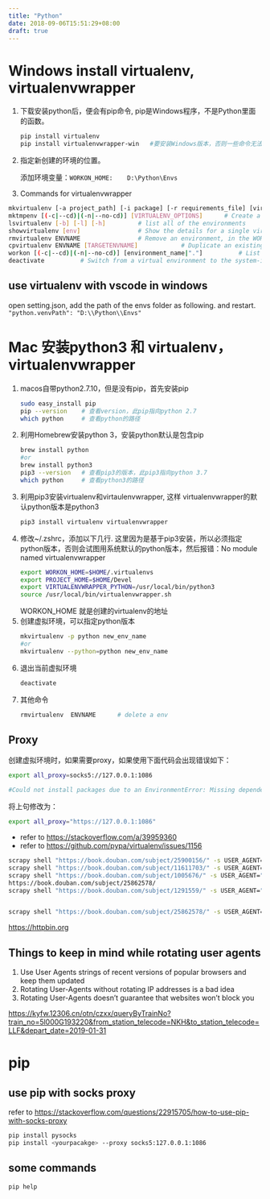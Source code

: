 ```yaml
---
title: "Python"
date: 2018-09-06T15:51:29+08:00
draft: true
---
```


# Windows install virtualenv, virtualenvwrapper 

1.  下载安装python后，便会有pip命令, pip是Windows程序，不是Python里面的函数。

    ```sh
    pip install virtualenv
    pip install virtualenvwrapper-win   #要安装Windows版本，否则一些命令无法识别
    ```
2. 指定新创建的环境的位置。

    添加环境变量：`WORKON_HOME:    D:\Python\Envs`

3.  Commands for virtualenvwrapper
```sh
mkvirtualenv [-a project_path] [-i package] [-r requirements_file] [virtualenv options] ENVNAME         # make a new environment
mktmpenv [(-c|--cd)|(-n|--no-cd)] [VIRTUALENV_OPTIONS]      # Create a new virtualenv in the WORKON_HOME directory.
lsvirtualenv [-b] [-l] [-h]         # list all of the environments
showvirtualenv [env]                # Show the details for a single virtualenv.
rmvirtualenv ENVNAME                # Remove an environment, in the WORKON_HOME.
cpvirtualenv ENVNAME [TARGETENVNAME]            # Duplicate an existing virtualenv environment. 
workon [(-c|--cd)|(-n|--no-cd)] [environment_name|"."]          # List or change working virtual environments
deactivate          # Switch from a virtual environment to the system-installed version of Python.
```

## use virtualenv with vscode in windows

open setting.json, add the path of the envs folder as following. and restart.
` "python.venvPath": "D:\\Python\\Envs" `

# Mac 安装python3 和 virtualenv，virtualenvwrapper

1. macos自带python2.7.10，但是没有pip，首先安装pip
   ```sh
   sudo easy_install pip
   pip --version    # 查看version，此pip指向python 2.7
   which python     # 查看python的路径
   ```
2. 利用Homebrew安装python 3，安装python默认是包含pip
   ```sh
   brew install python
   #or
   brew install python3
   pip3 --version   # 查看pip3的版本，此pip3指向python 3.7
   which python     # 查看python3的路径
   ```
3. 利用pip3安装virtualenv和virtaulenvwrapper, 这样 virtualenvwrapper的默认python版本是python3
   ```sh
   pip3 install virtualenv virtualenvwrapper
   ```
4. 修改~/.zshrc，添加以下几行. 这里因为是基于pip3安装，所以必须指定python版本，否则会试图用系统默认的python版本，然后报错：No module named virtualenvwrapper
   ```sh
   export WORKON_HOME=$HOME/.virtualenvs
   export PROJECT_HOME=$HOME/Devel
   export VIRTUALENVWRAPPER_PYTHON=/usr/local/bin/python3
   source /usr/local/bin/virtualenvwrapper.sh
   ```
   WORKON_HOME 就是创建的virtualenv的地址
5. 创建虚拟环境，可以指定python版本
    ```sh
    mkvirtualenv -p python new_env_name
    #or
    mkvirtualenv --python=python new_env_name
    ```
6. 退出当前虚拟环境
    ```sh
    deactivate
    ```
7. 其他命令
    ```sh
    rmvirtualenv  ENVNAME      # delete a env
    ```


## Proxy

创建虚拟环境时，如果需要proxy，如果使用下面代码会出现错误如下：
```sh
export all_proxy=socks5://127.0.0.1:1086

#Could not install packages due to an EnvironmentError: Missing dependencies for SOCKS support.
```
将上句修改为：
```sh
export all_proxy="https://127.0.0.1:1086"
```
- refer to <https://stackoverflow.com/a/39959360>
- refer to <https://github.com/pypa/virtualenv/issues/1156>


```sh
scrapy shell "https://book.douban.com/subject/25900156/" -s USER_AGENT="Mozilla/5.0 (Windows NT 10.0; Win64; x64) AppleWebKit/537.36 (KHTML, like Gecko) Chrome/71.0.3578.98 Safari/537.36"
scrapy shell "https://book.douban.com/subject/11611703/" -s USER_AGENT="Mozilla/5.0 (Windows NT 10.0; Win64; x64) AppleWebKit/537.36 (KHTML, like Gecko) Chrome/71.0.3578.98 Safari/537.36"
scrapy shell "https://book.douban.com/subject/1005676/" -s USER_AGENT="Mozilla/5.0 (Windows NT 10.0; Win64; x64) AppleWebKit/537.36 (KHTML, like Gecko) Chrome/71.0.3578.98 Safari/537.36"      #条目不存在
https://book.douban.com/subject/25862578/
scrapy shell "https://book.douban.com/subject/1291559/" -s USER_AGENT="Mozilla/5.0 (Windows NT 10.0; Win64; x64) AppleWebKit/537.36 (KHTML, like Gecko) Chrome/71.0.3578.98 Safari/537.36"      #301


scrapy shell "https://book.douban.com/subject/25862578/" -s USER_AGENT="Mozilla/5.0 (Windows NT 10.0; Win64; x64) AppleWebKit/537.36 (KHTML, like Gecko) Chrome/71.0.3578.98 Safari/537.36"
```
https://httpbin.org

## Things to keep in mind while rotating user agents
1. Use User Agents strings  of recent versions of popular browsers and keep them updated
2. Rotating User-Agents without rotating IP addresses is a bad idea
3. Rotating User-Agents doesn’t guarantee that websites won’t block you


https://kyfw.12306.cn/otn/czxx/queryByTrainNo?train_no=5l000G193220&from_station_telecode=NKH&to_station_telecode=LLF&depart_date=2019-01-31

# pip

## use pip with socks proxy

refer to <https://stackoverflow.com/questions/22915705/how-to-use-pip-with-socks-proxy>

```sh
pip install pysocks
pip install <yourpacakge> --proxy socks5:127.0.0.1:1086
```

## some commands

```sh
pip help
```